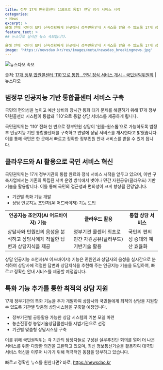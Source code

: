 ```yaml
---
title: 정부 17개 민원콜센터 110으로 통합! 연말 정식 서비스 시작
categories:
- News
excerpt: >
올해 안에 국민이 보다 신속정확하게 한곳에서 정부민원안내 서비스를 받을 수 있도록 17개 정부 부처 민원콜센…
feature_text: >
## 뉴스다오 실시간 뉴스 속보입니다.

올해 안에 국민이 보다 신속정확하게 한곳에서 정부민원안내 서비스를 받을 수 있도록 17개 정부 부처 민원콜센…
image: 'https://newsdao.kr/res/images/meta/newsdao_breakingnews.jpg'
---
```


![뉴스다오 속보](https://newsdao.kr/res/images/meta/newsdao_breakingnews.jpg)

<p>출처: <a href="https://newsdao.kr/3006" rel="dofollow">17개 정부 민원콜센터 ‘110’으로 통합…연말 정식 서비스 개시 - 국민권익위원회</a> | 뉴스다오</p>

<h2 data-ke-size="size26">범정부 인공지능 기반 통합콜센터 서비스 구축</h2>
국민의 편의성을 높이고 예산 낭비와 장시간 통화 대기 문제를 해결하기 위해 17개 정부 민원콜센터 시스템이 통합돼 '110'으로 통합 상담 서비스를 제공하게 됩니다.

<p data-ke-size="size16">
국민권익위는 ‘110’ 전화 한 번으로 정부민원 상담이 ‘원콜-원스톱’으로 가능하도록 범정부 인공지능 기반 통합콜센터를 구축하고 연말에 상담 서비스를 개시한다고 밝혔습니다. 이를 통해 국민은 한 곳에서 빠르고 정확한 정부민원 안내 서비스를 받을 수 있게 됩니다.
</p>

<h2 data-ke-size="size26">클라우드와 AI 활용으로 국민 서비스 혁신</h2>
국민권익위는 17개 정부기관의 통합 완료와 정식 서비스 시작을 앞두고 있으며, 이번 구축사업에서는 기존의 독립된 서버 운영 방식에서 벗어나 민간 자원공유(클라우드) 기반기술을 활용합니다. 이를 통해 국민의 접근성과 편의성이 크게 향상될 전망입니다.

<ul>
  <li>기관별 특화 기능 개발</li>
  <li>상담 인공지능 조언자(AI 어드바이저) 기능 도입</li>
</ul>

<table style="width: 100%;">
<tbody>
<tr>
<td style="text-align: center; height: 17px;"><b>인공지능 조언자(AI 어드바이저) 기능</b></td>
<td style="text-align: center; height: 17px;"><b>클라우드 활용</b></td>
<td style="text-align: center; height: 17px;"><b>통합 상담 서비스</b></td>
</tr>
<tr>
<td style="height: 17px;">상담사와 민원인의 음성을 분석하고 상담사에게 적절한 답변과 상담지식을 제공</td>
<td style="height: 17px;">정부기관 콜센터 최초로 민간 자원공유(클라우드) 기반기술 활용</td>
<td style="height: 17px;">국민의 편의성 증대와 예산 효율화</td>
</tr>
</tbody>
</table>
<p data-ke-size="size16">
상담 인공지능 조언자(AI 어드바이저) 기능은 민원인과 상담사의 음성을 실시간으로 분석하여 상담사에 적절한 답변과 상담지식을 추천해 주는 인공지능 기술을 도입하여, 빠르고 정확한 안내 서비스를 제공할 예정입니다.
</p>

<h2 data-ke-size="size26">특화 기능 추가를 통한 최적의 상담 지원</h2>
17개 정부기관의 특화 기능을 추가 개발하여 상담사와 국민들에게 최적의 상담을 지원할 수 있도록 기관별 맞춤형 상담시스템을 구축할 예정입니다.

<ul>
  <li>정부기관별 공동활용 가능한 상담 시스템의 기본 모델 마련</li>
  <li>농촌진흥청 농업기술상담콜센터를 시범기관으로 선정</li>
  <li>기관별 맞춤형 상담시스템 구축</li>
</ul>

<p data-ke-size="size16">
이를 위해 국민권익위는 각 기관의 담당자들로 구성된 실무추진단 회의를 열어 더 나은 서비스를 위한 다양한 의견을 교환하고 있으며, 최신 정보통신기술을 활용하여 대국민 서비스 혁신을 이루어 나가기 위해 적극적인 동참을 당부하고 있습니다.
</p> 

빠르고 정확한 뉴스를 원한다면? 바로, <a href="https://newsdao.kr" rel="dofollow">https://newsdao.kr</a>


    
